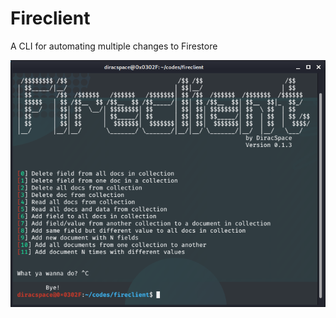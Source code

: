 # Fireclient
A CLI for automating multiple changes to Firestore

<p align="center"><img src="https://github.com/DiracSpace/Fireclient/blob/master/Fireclient-pictures/fireclient-0.1.3.png" /></p>
